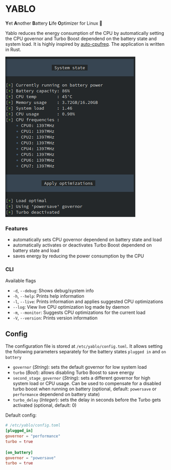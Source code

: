 # YABLO
**Y**et **A**nother **B**attery **L**ife **O**ptimizer for Linux 🐧

Yablo reduces the energy consumption of the CPU by automatically setting the CPU governor and Turbo Boost dependend on the battery state and system load.
It is highly inspired by [auto-cpufreq](https://github.com/AdnanHodzic/auto-cpufreq).
The application is written in Rust.

![Running yablo daemon](images/yablo_daemon.png "Running yablo daemon")



### Features
- automatically sets CPU governor dependend on battery state and load
- automatically activates or deactivates Turbo Boost dependend on battery state and load
- saves energy by reducing the power consumption by the CPU

### CLI
Available flags
- `-d`, `--debug`:  Shows debug/system info
- `-h`, `--help`: Prints help information
- `-l`, `--live`: Prints information and applies suggested CPU optimizations
- `--log`: View live CPU optimization log made by daemon
- `-m`, `--monitor`: Suggests CPU optimizations for the current load
- `-V`, `--version`: Prints version information

## Config

The configuration file is stored at `/etc/yablo/config.toml`.
It allows setting the following parameters separately for the battery states `plugged in` and `on battery`
- `governor` (*String*): sets the default governor for low system load
- `turbo` (*Bool*): allows disabling Turbo Boost to save energy
- `second_stage_governor` (*String*): sets a different governor for high system load or CPU usage. Can be used to compensate for a disabled turbo boost when running on battery (optional, default: `powersave` or `performance` dependend on battery state)
- `turbo_delay` (*Integer*): sets the delay in seconds before the Turbo gets activated (optional, default: 0)

Default config:
```toml
# /etc/yablo/config.toml
[plugged_in]
governor = "performance"
turbo = true

[on_battery]
governor = "powersave"
turbo = true

```